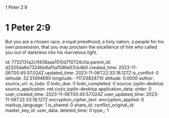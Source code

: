 1 Peter 2:9

# 1 Peter 2:9

But you are a chosen race, a royal priesthood, a holy nation, a people for his own possession, that you may proclaim the excellence of him who called you out of darkness into his marvelous light.

id: 7732131a2c1f438aaa1510d710724c0a
parent_id: d2325da6e7324bb9af5a1596e07cb4b0
created_time: 2023-11-06T00:45:57.024Z
updated_time: 2023-11-06T22:33:18.127Z
is_conflict: 0
latitude: 32.51494690
longitude: -117.03824710
altitude: 0.0000
author: 
source_url: 
is_todo: 0
todo_due: 0
todo_completed: 0
source: joplin-desktop
source_application: net.cozic.joplin-desktop
application_data: 
order: 0
user_created_time: 2023-11-06T00:45:57.024Z
user_updated_time: 2023-11-06T22:33:18.127Z
encryption_cipher_text: 
encryption_applied: 0
markup_language: 1
is_shared: 0
share_id: 
conflict_original_id: 
master_key_id: 
user_data: 
deleted_time: 0
type_: 1
